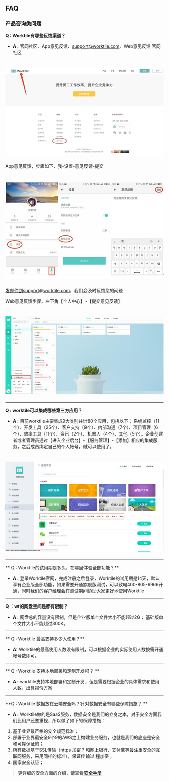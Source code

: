## FAQ
### 产品咨询类问题
**Q : Worktile有哪些反馈渠道？**
* **A :** 官网社区、App意见反馈、support@worktile.com、Web意见反馈
官网社区

# ![](/assets/意见反馈1.jpg)

App意见反馈，步骤如下，我-设置-意见反馈-提交

# ![](/assets/意见反馈2.jpg)

发邮件到support@worktile.com，我们会及时反馈您的问题

Web意见反馈步骤，左下角【个人中心】-【提交意见反馈】

# ![](/assets/意见反馈3.jpg)

----------------

**Q : worktile可以集成哪些第三方应用？**

*  **A :** 目前worktile主要集成9大类别共计80个应用，包括以下： 系统监控（11个）、开发工具（25个）、客户支持（9个）、内部沟通（7个）、项目管理（6个）、效率工具（11个）、资讯（2个）、机器人（4个）、其他（5个）。企业创建者或者管理员通过【进入企业后台】-【服务管理】-【添加】相应的集成服务，之后成员绑定自己的个人帐号，就可以使用了。

# ![](/assets/集成服务.jpg)

---------------

**
Q : Worktile的试用期是多久，在哪里体验全部功能？**

* **A :** 登录Worktile官网，完成注册之后登录，Worktile的试用期是14天，默认享有企业版全部功能，如果需要开通旗舰版测试，可以致电400-805-6966开通，同时我们的客户经理会在测试期间协助大家更好地使用Worktile


-----------------

**Q ：wt的网盘空间是都有限制？**

   * **A :** 网盘总的容量没有限制，但是企业版单个文件大小不能超过2G； 基础版单个文件大小不能超过300K。
   
   
----------------------------
**
Q : Worktile 最高支持多少人使用？**

* **A:**  Worktile的最高使用人数没有限制，可以根据企业的实际使用人数按需开通帐号数即可。


--------------------------
**
Q : Worktile 支持本地部署和定制开发吗？
**
* **A :**  worktile支持本地部署和定制开发，但是需要根据企业的具体需求和使用人数，出具报价方案


--------------------------

**Q : Worktile 数据放在云端安全吗？针对数据安全有哪些保障措施？
**
* **A :** Worktile做的是SaaS服务，数据安全是我们的立身之本，对于安全方面我们比用户还要重视，所以做了如下的保障措施：

 1) 基于业界最严格的安全规范标准； 
 2) 部署于业界最安全9个9的AWS之上构建业务服务，也就是我们的底座是安全和可靠保证的；
 3) 所有数据基于SSL传输（https 加密？和网上银行、支付宝等最注重安全的互联网服务，采用同样的标准），保证传输过 程加密； 
 4) 国家安全认证；

 > **更详细的安全方面的介绍，请查看**[**安全手册** ](/yong-hu-zhi-nan/an-quan-shou-ce.md)

